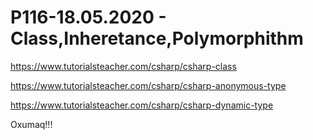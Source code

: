 # P116-18.05.2020 - Class,Inheretance,Polymorphithm

https://www.tutorialsteacher.com/csharp/csharp-class

https://www.tutorialsteacher.com/csharp/csharp-anonymous-type

https://www.tutorialsteacher.com/csharp/csharp-dynamic-type

Oxumaq!!!
